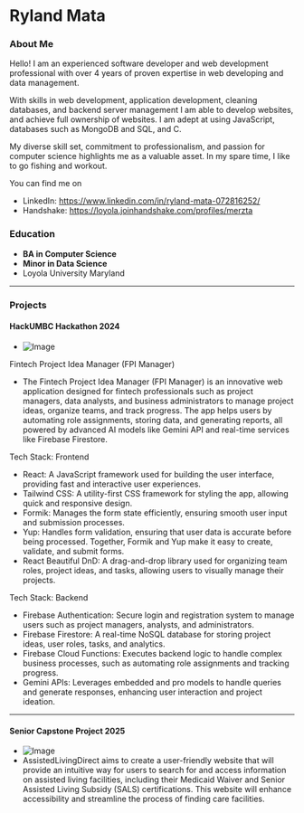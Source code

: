 # Ryland Mata

### About Me
Hello! I am an experienced software developer and web development professional with over 4 years of proven expertise in web developing and data management. 

With skills in web development, application development, cleaning databases, and backend server management I am able to develop websites, and achieve full ownership of websites. I am adept at using JavaScript, databases such as MongoDB and SQL, and C. 

My diverse skill set, commitment to professionalism, and passion for computer science highlights me as a valuable asset.  In my spare time, I like to go fishing and workout. 

You can find me on 
- LinkedIn: https://www.linkedin.com/in/ryland-mata-072816252/
- Handshake: https://loyola.joinhandshake.com/profiles/merzta

### Education
- **BA in Computer Science**
- **Minor in Data Science**
- Loyola University Maryland

***
### Projects
#### HackUMBC Hackathon 2024
- ![Image](link-to-image)

Fintech Project Idea Manager (FPI Manager)
- The Fintech Project Idea Manager (FPI Manager) is an innovative web application designed for fintech professionals such as project managers, data analysts, and business administrators to manage project ideas, organize teams, and track progress. The app helps users by automating role assignments, storing data, and generating reports, all powered by advanced AI models like Gemini API and real-time services like Firebase Firestore.

Tech Stack: Frontend
- React: A JavaScript framework used for building the user interface, providing fast and interactive user experiences.
- Tailwind CSS: A utility-first CSS framework for styling the app, allowing quick and responsive design.
- Formik: Manages the form state efficiently, ensuring smooth user input and submission processes.
- Yup: Handles form validation, ensuring that user data is accurate before being processed. Together, Formik and Yup make it easy to create, validate, and submit forms.
- React Beautiful DnD: A drag-and-drop library used for organizing team roles, project ideas, and tasks, allowing users to visually manage their projects.

Tech Stack: Backend
- Firebase Authentication: Secure login and registration system to manage users such as project managers, analysts, and administrators.
- Firebase Firestore: A real-time NoSQL database for storing project ideas, user roles, tasks, and analytics.
- Firebase Cloud Functions: Executes backend logic to handle complex business processes, such as automating role assignments and tracking progress.
- Gemini APIs: Leverages embedded and pro models to handle queries and generate responses, enhancing user interaction and project ideation.

***
#### Senior Capstone Project 2025
- ![Image](link-to-image)
- AssistedLivingDirect aims to create a user-friendly website that will provide an intuitive way for users to search for and access information on assisted living facilities, including their Medicaid Waiver and Senior Assisted Living Subsidy (SALS) certifications. This website will enhance accessibility and streamline the process of finding care facilities.
